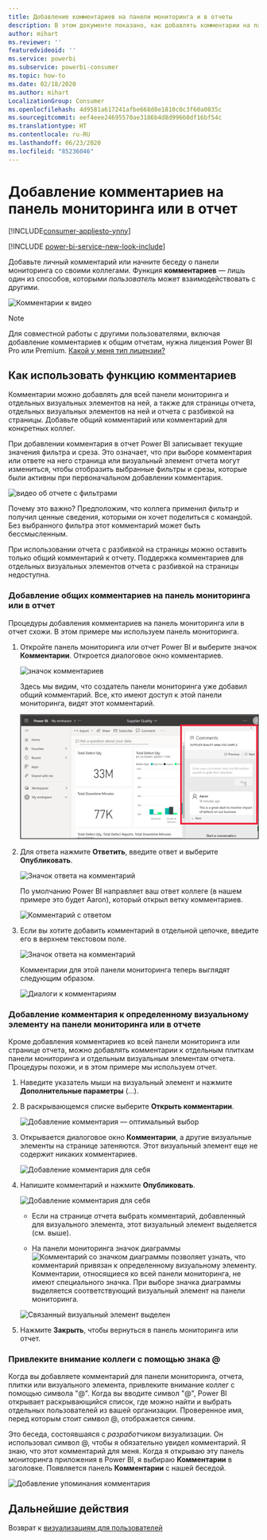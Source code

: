 ```yaml
---
title: Добавление комментариев на панели мониторинга и в отчеты
description: В этом документе показано, как добавлять комментарии на панель мониторинга, в отчет или визуальный элемент и использовать комментарии для общения с коллегами.
author: mihart
ms.reviewer: ''
featuredvideoid: ''
ms.service: powerbi
ms.subservice: powerbi-consumer
ms.topic: how-to
ms.date: 02/18/2020
ms.author: mihart
LocalizationGroup: Consumer
ms.openlocfilehash: 4d9581a617241afbe668d8e1810c0c3f60a0835c
ms.sourcegitcommit: eef4eee24695570ae3186b4d8d99660df16bf54c
ms.translationtype: HT
ms.contentlocale: ru-RU
ms.lasthandoff: 06/23/2020
ms.locfileid: "85236046"
---
```

# <a name="add-comments-to-a-dashboard-or-report"></a>Добавление комментариев на панель мониторинга или в отчет

[!INCLUDE[consumer-appliesto-ynny](../includes/consumer-appliesto-ynny.md)]

[!INCLUDE [power-bi-service-new-look-include](../includes/power-bi-service-new-look-include.md)]

Добавьте личный комментарий или начните беседу о панели мониторинга со своими коллегами. Функция **комментариев** — лишь один из способов, которыми *пользователь* может взаимодействовать с другими. 

![Комментарии к видео](media/end-user-comment/comment.gif)

> [!NOTE]
> Для совместной работы с другими пользователями, включая добавление комментариев к общим отчетам, нужна лицензия Power BI Pro или Premium. [Какой у меня тип лицензии?](end-user-license.md)

## <a name="how-to-use-the-comments-feature"></a>Как использовать функцию комментариев
Комментарии можно добавлять для всей панели мониторинга и отдельных визуальных элементов на ней, а также для страницы отчета, отдельных визуальных элементов на ней и отчета с разбивкой на страницы. Добавьте общий комментарий или комментарий для конкретных коллег.  

При добавлении комментария в отчет Power BI записывает текущие значения фильтра и среза. Это означает, что при выборе комментария или ответе на него страница или визуальный элемент отчета могут измениться, чтобы отобразить выбранные фильтры и срезы, которые были активны при первоначальном добавлении комментария.  

![видео об отчете с фильтрами](media/end-user-comment/power-bi-comment.gif)

Почему это важно? Предположим, что коллега применил фильтр и получил ценные сведения, которыми он хочет поделиться с командой. Без выбранного фильтра этот комментарий может быть бессмысленным.

При использовании отчета с разбивкой на страницы можно оставить только общий комментарий к отчету.  Поддержка комментариев для отдельных визуальных элементов отчета с разбивкой на страницы недоступна.

### <a name="add-a-general-comment-to-a-dashboard-or-report"></a>Добавление общих комментариев на панель мониторинга или в отчет
Процедуры добавления комментариев на панель мониторинга или в отчет схожи.  В этом примере мы используем панель мониторинга. 

1. Откройте панель мониторинга или отчет Power BI и выберите значок **Комментарии**. Откроется диалоговое окно комментариев.

    ![значок комментариев](media/end-user-comment/power-bi-comment-menu.png)

    Здесь мы видим, что создатель панели мониторинга уже добавил общий комментарий.  Все, кто имеют доступ к этой панели мониторинга, видят этот комментарий.

    ![значок комментариев](media/end-user-comment/power-bi-first-comments.png)

2. Для ответа нажмите **Ответить**, введите ответ и выберите **Опубликовать**.  

    ![Значок ответа на комментарий](media/end-user-comment/power-bi-comment-reply.png)

    По умолчанию Power BI направляет ваш ответ коллеге (в нашем примере это будет Aaron), который открыл ветку комментариев. 

    ![Комментарий с ответом](media/end-user-comment/power-bi-respond.png)

 3. Если вы хотите добавить комментарий в отдельной цепочке, введите его в верхнем текстовом поле.

    ![Значок ответа на комментарий](media/end-user-comment/power-bi-new-comments.png)

    Комментарии для этой панели мониторинга теперь выглядят следующим образом.

    ![Диалоги к комментариям](media/end-user-comment/power-bi-conversation.png)

### <a name="add-a-comment-to-a-specific-dashboard-or-report-visual"></a>Добавление комментария к определенному визуальному элементу на панели мониторинга или в отчете
Кроме добавления комментариев ко всей панели мониторинга или странице отчета, можно добавлять комментарии к отдельным плиткам панели мониторинга и отдельным визуальным элементам отчета. Процедуры похожи, и в этом примере мы используем отчет.

1. Наведите указатель мыши на визуальный элемент и нажмите **Дополнительные параметры** (...).    
2. В раскрывающемся списке выберите **Открыть комментарии**.

    ![Добавление комментария — оптимальный выбор](media/end-user-comment/power-bi-report-comment.png)  

3.  Открывается диалоговое окно **Комментарии**, а другие визуальные элементы на странице затеняются. Этот визуальный элемент еще не содержит никаких комментариев. 

    ![Добавление комментария для себя](media/end-user-comment/power-bi-comment-column.png)  

4. Напишите комментарий и нажмите **Опубликовать**.

    ![Добавление комментария для себя](media/end-user-comment/power-bi-comment-logistics.png)  

    - Если на странице отчета выбрать комментарий, добавленный для визуального элемента, этот визуальный элемент выделяется (см. выше).

    - На панели мониторинга значок диаграммы ![Комментарий со значком диаграммы](media/end-user-comment/power-bi-comment-chart-icon.png) позволяет узнать, что комментарий привязан к определенному визуальному элементу. Комментарии, относящиеся ко всей панели мониторинга, не имеют специального значка. При выборе значка диаграммы выделяется соответствующий визуальный элемент на панели мониторинга.
    

    ![Связанный визуальный элемент выделен](media/end-user-comment/power-bi-highlight.png)

5. Нажмите **Закрыть**, чтобы вернуться в панель мониторинга или отчет.

### <a name="get-your-colleagues-attention-by-using-the--sign"></a>Привлеките внимание коллеги с помощью знака @
Когда вы добавляете комментарий для панели мониторинга, отчета, плитки или визуального элемента, привлеките внимание коллег с помощью символа "\@".  Когда вы вводите символ "\@", Power BI открывает раскрывающийся список, где можно найти и выбрать отдельных пользователей из вашей организации. Проверенное имя, перед которым стоит символ \@, отображается синим. 

Это беседа, состоявшаяся с *разработчиком* визуализации. Он использовал символ @, чтобы я обязательно увидел комментарий. Я знаю, что этот комментарий для меня. Когда я открываю эту панель мониторинга приложения в Power BI, я выбираю **Комментарии** в заголовке. Появляется панель **Комментарии** с нашей беседой.

![Добавление упоминания комментария](media/end-user-comment/power-bi-comment-convo.png)  



## <a name="next-steps"></a>Дальнейшие действия
Возврат к [визуализациям для пользователей](end-user-visualizations.md)    
<!--[Select a visualization to open a report](end-user-open-report.md)-->

